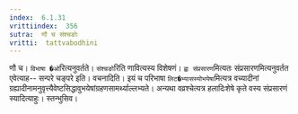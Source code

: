 ```yaml
---
index:  6.1.31
vrittiindex:  356
sutra:  णौ च संश्चङोः
vritti:  tattvabodhini 
---
```


णौ च। `विभाषा �ओ`रित्यनुवर्तते। `संश्चङो`रिति णावित्यस्य विशेषणं। `ह्वः संप्रसारण`मित्यतः संप्रसारणमित्यनुवर्तत एवेत्याह-- सन्परे चङ्परे इति। वचनादिति। इयं च परिभाषा `लिट�भ्यासस्योभयेषा`मित्यत्र वच्यादीनां ग्रह्यादीनामनुवृत्त्यैवेष्टसिद्धावुभयेषांग्रहणसामर्थ्याल्लभ्यते। अन्यथा वव्रश्चेत्यत्र हलादिःशेषे कृते वस्य संप्रसारणं स्यादित्याहुः। स्तन्भुसिव। 

